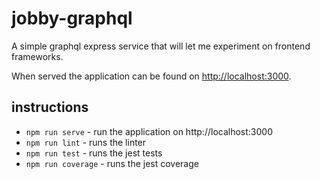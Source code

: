 # jobby-graphql
A simple graphql express service that will let me experiment on frontend frameworks. 

When served the application can be found on [http://localhost:3000](http://localhost:3000).

## instructions
* `npm run serve` - run the application on http://localhost:3000
* `npm run lint` - runs the linter
* `npm run test` - runs the jest tests
* `npm run coverage` - runs the jest coverage
